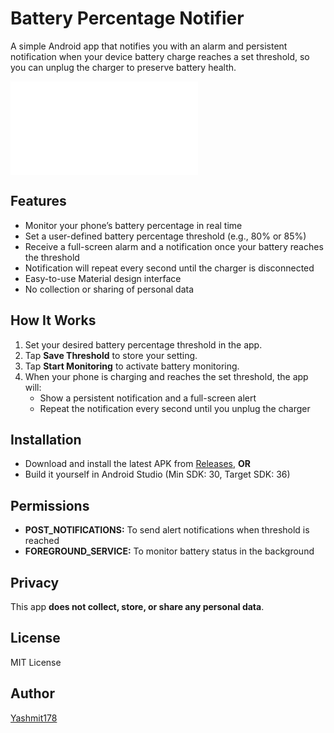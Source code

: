 # Battery Percentage Notifier

A simple Android app that notifies you with an alarm and persistent notification when your device battery charge reaches a set threshold, so you can unplug the charger to preserve battery health.

![App Icon](app/src/main/res/mipmap-anydpi/ic_launcher_round.xml)

## Features

- Monitor your phone’s battery percentage in real time
- Set a user-defined battery percentage threshold (e.g., 80% or 85%)
- Receive a full-screen alarm and a notification once your battery reaches the threshold
- Notification will repeat every second until the charger is disconnected
- Easy-to-use Material design interface
- No collection or sharing of personal data

## How It Works

1. Set your desired battery percentage threshold in the app.
2. Tap **Save Threshold** to store your setting.
3. Tap **Start Monitoring** to activate battery monitoring.
4. When your phone is charging and reaches the set threshold, the app will:
    - Show a persistent notification and a full-screen alert
    - Repeat the notification every second until you unplug the charger

## Installation

- Download and install the latest APK from [Releases](https://github.com/YOUR_USERNAME/BatteryPercentageNotifier), **OR**
- Build it yourself in Android Studio (Min SDK: 30, Target SDK: 36)

## Permissions

- **POST_NOTIFICATIONS:** To send alert notifications when threshold is reached
- **FOREGROUND_SERVICE:** To monitor battery status in the background

## Privacy

This app **does not collect, store, or share any personal data**.

## License

MIT License

## Author

[Yashmit178](https://github.com/yashmit178)


